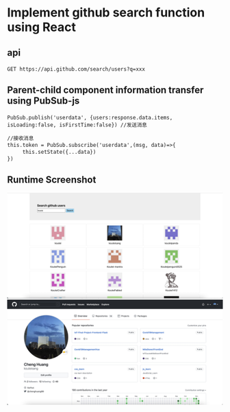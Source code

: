 # Implement github search function using React

## api
```
GET https://api.github.com/search/users?q=xxx
```

## Parent-child component information transfer using PubSub-js

```
PubSub.publish('userdata', {users:response.data.items, isLoading:false, isFirstTime:false}) //发送消息
```
```
//接收消息
this.token = PubSub.subscribe('userdata',(msg, data)=>{
     this.setState({...data})
})
```

## Runtime Screenshot
![](./public/img/main.png)
![](./public/img/githubpage.png)
